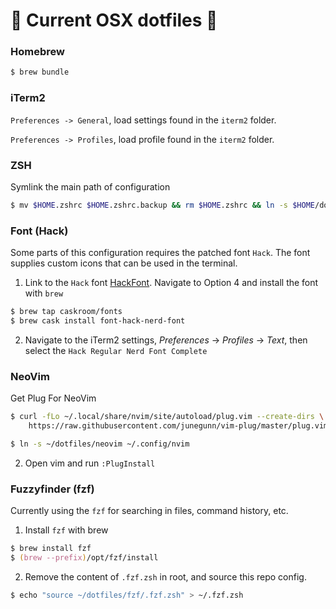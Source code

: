 #  Current OSX dotfiles 

### Homebrew

```sh
$ brew bundle
```

### iTerm2

`Preferences -> General`, load settings found in the `iterm2` folder.

`Preferences -> Profiles`, load profile found in the `iterm2` folder.

### ZSH

Symlink the main path of configuration

```zsh
$ mv $HOME.zshrc $HOME.zshrc.backup && rm $HOME.zshrc && ln -s $HOME/dotfiles/zsh/.zshrc $HOME.zshrc
```

### Font (Hack)

Some parts of this configuration requires the patched font `Hack`.
The font supplies custom icons that can be used in the terminal.

1. Link to the `Hack` font [HackFont](https://github.com/ryanoasis/nerd-fonts). Navigate to Option 4
   and install the font with `brew`

```zsh
$ brew tap caskroom/fonts
$ brew cask install font-hack-nerd-font
```

2. Navigate to the iTerm2 settings, _Preferences_ -> _Profiles_ -> _Text_, then select
   the `Hack Regular Nerd Font Complete`

### NeoVim

Get Plug For NeoVim
```zsh
$ curl -fLo ~/.local/share/nvim/site/autoload/plug.vim --create-dirs \
    https://raw.githubusercontent.com/junegunn/vim-plug/master/plug.vim
```

```zsh
$ ln -s ~/dotfiles/neovim ~/.config/nvim
```

2. Open vim and run `:PlugInstall`

### Fuzzyfinder (fzf)

Currently using the `fzf` for searching in files, command history, etc.

1. Install `fzf` with brew

```zsh
$ brew install fzf
$ (brew --prefix)/opt/fzf/install
```

2. Remove the content of `.fzf.zsh` in root, and source this repo config.

```zsh
$ echo "source ~/dotfiles/fzf/.fzf.zsh" > ~/.fzf.zsh
```
